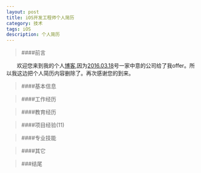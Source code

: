 ```yaml
---
layout: post
title: iOS开发工程师个人简历
category: 技术
tags: iOS
description: 个人简历
---
```


> ####前言
  
&#160; &#160; &#160; &#160;欢迎您来到我的个人[博客](http://liushaoxing.github.io),因为[2016.03.18]()号一家中意的公司给了我offer。所以我这边把个人简历内容删除了。再次感谢您的到来。

> ####基本信息
  

>####工作经历
 
  
 
>####教育经历
 

>####项目经验(11)
 


>####专业技能





>####其它



>###结尾



